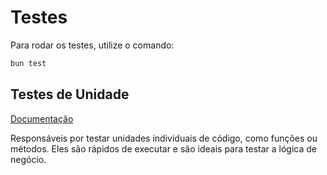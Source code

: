 # Testes

Para rodar os testes, utilize o comando:

```bash
bun test
```

## Testes de Unidade

[Documentação](https://bun.sh/docs/cli/test)

Responsáveis por testar unidades individuais de código, como funções ou métodos. Eles são rápidos de executar e são ideais para testar a lógica de negócio.
